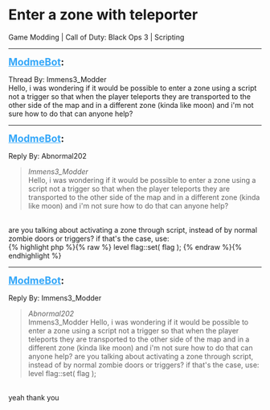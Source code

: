 # Enter a zone with teleporter
Game Modding | Call of Duty: Black Ops 3 | Scripting

---
<strong style="font-size: 1.4em;"><span style="text-decoration: underline;text-decoration-color: #34a7f9;"><span style="color:#34a7f9;">ModmeBot</span></span>:</strong>

<p>Thread By: Immens3_Modder<br />Hello, i was wondering if it would be possible to enter a zone using a script not a trigger so that when the player teleports they are transported to the other side of the map and in a different zone (kinda like moon) and i&#39;m not sure how to do that can anyone help?</p>

---
<strong style="font-size: 1.4em;"><span style="text-decoration: underline;text-decoration-color: #34a7f9;"><span style="color:#34a7f9;">ModmeBot</span></span>:</strong>

<p>Reply By: Abnormal202<br /><blockquote><em>Immens3_Modder</em><br />Hello, i was wondering if it would be possible to enter a zone using a script not a trigger so that when the player teleports they are transported to the other side of the map and in a different zone (kinda like moon) and i&#39;m not sure how to do that can anyone help?</blockquote><br /> are you talking about activating a zone through script, instead of by normal zombie doors or triggers? if that&#39;s the case, use:<br />{% highlight php %}{% raw %}
level flag::set( flag );
{% endraw %}{% endhighlight %}
</p>

---
<strong style="font-size: 1.4em;"><span style="text-decoration: underline;text-decoration-color: #34a7f9;"><span style="color:#34a7f9;">ModmeBot</span></span>:</strong>

<p>Reply By: Immens3_Modder<br /><blockquote><em>Abnormal202</em><br />Immens3_Modder Hello, i was wondering if it would be possible to enter a zone using a script not a trigger so that when the player teleports they are transported to the other side of the map and in a different zone (kinda like moon) and i&#39;m not sure how to do that can anyone help?  are you talking about activating a zone through script, instead of by normal zombie doors or triggers? if that&#39;s the case, use: level flag::set( flag );</blockquote><br /> yeah thank you</p>
